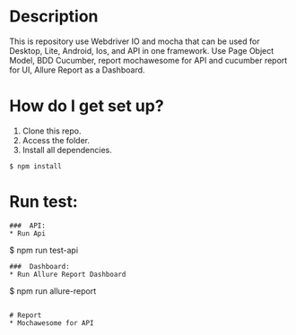 # Description
This is repository use Webdriver IO and mocha that can be used for Desktop, Lite, Android, Ios, and API in one framework. Use Page Object Model, BDD Cucumber, report mochawesome for API and cucumber report for UI, Allure Report as a Dashboard.

# How do I get set up?
1. Clone this repo.
2. Access the folder.
3. Install all dependencies.
```
$ npm install
```
# Run test:
```
###  API:
* Run Api
```
$ npm run test-api
```
###  Dashboard:
* Run Allure Report Dashboard
```
$ npm run allure-report
```

# Report
* Mochawesome for API
